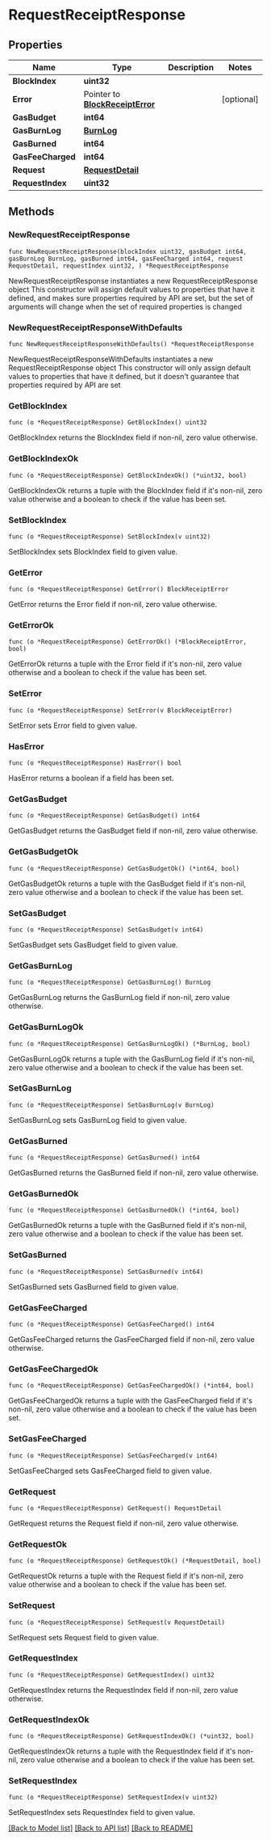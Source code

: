 # RequestReceiptResponse

## Properties

Name | Type | Description | Notes
------------ | ------------- | ------------- | -------------
**BlockIndex** | **uint32** |  | 
**Error** | Pointer to [**BlockReceiptError**](BlockReceiptError.md) |  | [optional] 
**GasBudget** | **int64** |  | 
**GasBurnLog** | [**BurnLog**](BurnLog.md) |  | 
**GasBurned** | **int64** |  | 
**GasFeeCharged** | **int64** |  | 
**Request** | [**RequestDetail**](RequestDetail.md) |  | 
**RequestIndex** | **uint32** |  | 

## Methods

### NewRequestReceiptResponse

`func NewRequestReceiptResponse(blockIndex uint32, gasBudget int64, gasBurnLog BurnLog, gasBurned int64, gasFeeCharged int64, request RequestDetail, requestIndex uint32, ) *RequestReceiptResponse`

NewRequestReceiptResponse instantiates a new RequestReceiptResponse object
This constructor will assign default values to properties that have it defined,
and makes sure properties required by API are set, but the set of arguments
will change when the set of required properties is changed

### NewRequestReceiptResponseWithDefaults

`func NewRequestReceiptResponseWithDefaults() *RequestReceiptResponse`

NewRequestReceiptResponseWithDefaults instantiates a new RequestReceiptResponse object
This constructor will only assign default values to properties that have it defined,
but it doesn't guarantee that properties required by API are set

### GetBlockIndex

`func (o *RequestReceiptResponse) GetBlockIndex() uint32`

GetBlockIndex returns the BlockIndex field if non-nil, zero value otherwise.

### GetBlockIndexOk

`func (o *RequestReceiptResponse) GetBlockIndexOk() (*uint32, bool)`

GetBlockIndexOk returns a tuple with the BlockIndex field if it's non-nil, zero value otherwise
and a boolean to check if the value has been set.

### SetBlockIndex

`func (o *RequestReceiptResponse) SetBlockIndex(v uint32)`

SetBlockIndex sets BlockIndex field to given value.


### GetError

`func (o *RequestReceiptResponse) GetError() BlockReceiptError`

GetError returns the Error field if non-nil, zero value otherwise.

### GetErrorOk

`func (o *RequestReceiptResponse) GetErrorOk() (*BlockReceiptError, bool)`

GetErrorOk returns a tuple with the Error field if it's non-nil, zero value otherwise
and a boolean to check if the value has been set.

### SetError

`func (o *RequestReceiptResponse) SetError(v BlockReceiptError)`

SetError sets Error field to given value.

### HasError

`func (o *RequestReceiptResponse) HasError() bool`

HasError returns a boolean if a field has been set.

### GetGasBudget

`func (o *RequestReceiptResponse) GetGasBudget() int64`

GetGasBudget returns the GasBudget field if non-nil, zero value otherwise.

### GetGasBudgetOk

`func (o *RequestReceiptResponse) GetGasBudgetOk() (*int64, bool)`

GetGasBudgetOk returns a tuple with the GasBudget field if it's non-nil, zero value otherwise
and a boolean to check if the value has been set.

### SetGasBudget

`func (o *RequestReceiptResponse) SetGasBudget(v int64)`

SetGasBudget sets GasBudget field to given value.


### GetGasBurnLog

`func (o *RequestReceiptResponse) GetGasBurnLog() BurnLog`

GetGasBurnLog returns the GasBurnLog field if non-nil, zero value otherwise.

### GetGasBurnLogOk

`func (o *RequestReceiptResponse) GetGasBurnLogOk() (*BurnLog, bool)`

GetGasBurnLogOk returns a tuple with the GasBurnLog field if it's non-nil, zero value otherwise
and a boolean to check if the value has been set.

### SetGasBurnLog

`func (o *RequestReceiptResponse) SetGasBurnLog(v BurnLog)`

SetGasBurnLog sets GasBurnLog field to given value.


### GetGasBurned

`func (o *RequestReceiptResponse) GetGasBurned() int64`

GetGasBurned returns the GasBurned field if non-nil, zero value otherwise.

### GetGasBurnedOk

`func (o *RequestReceiptResponse) GetGasBurnedOk() (*int64, bool)`

GetGasBurnedOk returns a tuple with the GasBurned field if it's non-nil, zero value otherwise
and a boolean to check if the value has been set.

### SetGasBurned

`func (o *RequestReceiptResponse) SetGasBurned(v int64)`

SetGasBurned sets GasBurned field to given value.


### GetGasFeeCharged

`func (o *RequestReceiptResponse) GetGasFeeCharged() int64`

GetGasFeeCharged returns the GasFeeCharged field if non-nil, zero value otherwise.

### GetGasFeeChargedOk

`func (o *RequestReceiptResponse) GetGasFeeChargedOk() (*int64, bool)`

GetGasFeeChargedOk returns a tuple with the GasFeeCharged field if it's non-nil, zero value otherwise
and a boolean to check if the value has been set.

### SetGasFeeCharged

`func (o *RequestReceiptResponse) SetGasFeeCharged(v int64)`

SetGasFeeCharged sets GasFeeCharged field to given value.


### GetRequest

`func (o *RequestReceiptResponse) GetRequest() RequestDetail`

GetRequest returns the Request field if non-nil, zero value otherwise.

### GetRequestOk

`func (o *RequestReceiptResponse) GetRequestOk() (*RequestDetail, bool)`

GetRequestOk returns a tuple with the Request field if it's non-nil, zero value otherwise
and a boolean to check if the value has been set.

### SetRequest

`func (o *RequestReceiptResponse) SetRequest(v RequestDetail)`

SetRequest sets Request field to given value.


### GetRequestIndex

`func (o *RequestReceiptResponse) GetRequestIndex() uint32`

GetRequestIndex returns the RequestIndex field if non-nil, zero value otherwise.

### GetRequestIndexOk

`func (o *RequestReceiptResponse) GetRequestIndexOk() (*uint32, bool)`

GetRequestIndexOk returns a tuple with the RequestIndex field if it's non-nil, zero value otherwise
and a boolean to check if the value has been set.

### SetRequestIndex

`func (o *RequestReceiptResponse) SetRequestIndex(v uint32)`

SetRequestIndex sets RequestIndex field to given value.



[[Back to Model list]](../README.md#documentation-for-models) [[Back to API list]](../README.md#documentation-for-api-endpoints) [[Back to README]](../README.md)


